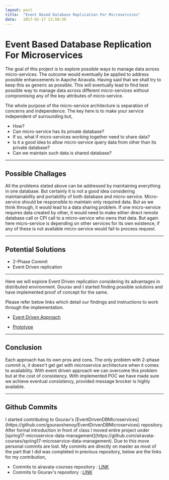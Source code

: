 ```yaml
---
layout: post
title:  "Event Based Database Replication For Microservices"
date:   2017-02-17 13:50:39
---
```


<h1>Event Based Database Replication For Microservices</h1>

<p>The goal of this project is to explore possible ways to manage data across micro-services. The outcome would eventually be applied to address possible enhancements in Aapche Airavata. Having said that we shall try to keep this as generic as possible. This will eventually lead to find best possible way to manage data across different micro-services without compromising any of the key attributes of micro-service.</p>

<p>The whole purpose of the micro-service architecture is separation of concerns and independence. The key here is to make your service independent of surrounding but,</p>


<ul>
<li>How?</li>
<li>Can micro-service has its private database?</li>
<li>If so, what if micro-services working together need to share data?</li>
<li>Is it a good idea to allow micro-service query data from other than its private database?</li>
<li>Can we maintain such data is shared database?</li>
</ul>

<hr />

<h2>Possible Challages</h2>

<p>All the problems stated above can be addressed by maintaining everything in one database. But certainly it is not a good idea considering maintainability and portability of both database and micro-service. Micro-service should be responsible to maintain only required data. But as we think through, it would lead to a data sharing problem. If one micro-service requires data created by other, it would need to make either direct remote database call or CPI call to a micro-service who owns that data. But again here micro-service is depending on other services for its own existence, if any of these is not available micro-service would fail to process request.</p>

<hr />

<h2>Potential Solutions</h2>
<ul>
<li>2-Phase Commit</li>
<li>Event Driven replication</li>
</ul>

<hr />

<p>Here we will explore Event Driven replication considering its advantages in distributed environment. Gourav and I started finding possible solutions and have implemented proof of concept for the same.</p>
<p>Please refer below links which detail our findings and instructions to work through the implementation.</p>


* [Event Driven Approach](https://github.com/airavata-courses/spring17-microservice-data-management/wiki/An-Event-Driven-Architecture-Explained)   

* [Prototype](https://github.com/airavata-courses/spring17-microservice-data-management/wiki/Event-Driven-DB:-Steps-to-Run-Prototype)

<hr />

<h2>Conclusion</h2>
<p>Each approach has its own pros and cons. The only problem with 2-phase commit is, it doesn't get get with microservice architecture when it comes to availability. With event driven approach we can overcome this problem but at the cost of consistency. With implemented POC we have made sure we achieve eventual consistency, provided message brocker is highly available.</p>

<hr />

<h2>Github Commits</h2>
I started contributing to Gourav's [EventDrivenDBMicroservices](https://github.com/gouravshenoy/EventDrivenDBMicroservices) repository. After formal introduction in front of class I moved entire project under [spring17-microservice-data-management](https://github.com/airavata-courses/spring17-microservice-data-management). Due to this move personal commits are lost. My commits are directly on master as most of the part that I did was completed in previous repository, below are the links for my contribution,

* Commits to airavata-courses repository : [LINK](https://github.com/airavata-courses/spring17-microservice-data-management/commits/master)
* Commits to Gourav's repository : [LINK](https://github.com/gouravshenoy/EventDrivenDBMicroservices/commits)

